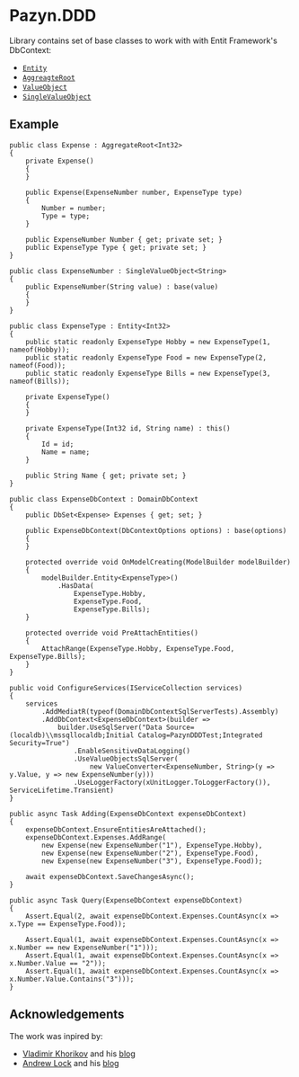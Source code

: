 # Pazyn.DDD

Library contains set of base classes to work with with Entit Framework's DbContext:
- [`Entity`](./blob/master/src/Pazyn.DDD/Entity.cs)
- [`AggreagteRoot`](./blob/master/src/Pazyn.DDD/AggregateRoot.cs)
- [`ValueObject`](./blob/master/src/Pazyn.DDD/ValueObject.cs)
- [`SingleValueObject`](./blob/master/src/Pazyn.DDD/SingleValue/SingleValueObject.cs)

## Example

```
public class Expense : AggregateRoot<Int32>
{
    private Expense()
    {
    }

    public Expense(ExpenseNumber number, ExpenseType type)
    {
        Number = number;
        Type = type;
    }

    public ExpenseNumber Number { get; private set; }
    public ExpenseType Type { get; private set; }
}

public class ExpenseNumber : SingleValueObject<String>
{
    public ExpenseNumber(String value) : base(value)
    {
    }
}

public class ExpenseType : Entity<Int32>
{
    public static readonly ExpenseType Hobby = new ExpenseType(1, nameof(Hobby));
    public static readonly ExpenseType Food = new ExpenseType(2, nameof(Food));
    public static readonly ExpenseType Bills = new ExpenseType(3, nameof(Bills));

    private ExpenseType()
    {
    }

    private ExpenseType(Int32 id, String name) : this()
    {
        Id = id;
        Name = name;
    }

    public String Name { get; private set; }
}

public class ExpenseDbContext : DomainDbContext
{
    public DbSet<Expense> Expenses { get; set; }

    public ExpenseDbContext(DbContextOptions options) : base(options)
    {
    }

    protected override void OnModelCreating(ModelBuilder modelBuilder)
    {
        modelBuilder.Entity<ExpenseType>()
            .HasData(
                ExpenseType.Hobby,
                ExpenseType.Food,
                ExpenseType.Bills);
    }

    protected override void PreAttachEntities()
    {
        AttachRange(ExpenseType.Hobby, ExpenseType.Food, ExpenseType.Bills);
    }
}

public void ConfigureServices(IServiceCollection services)
{
    services
        .AddMediatR(typeof(DomainDbContextSqlServerTests).Assembly)
        .AddDbContext<ExpenseDbContext>(builder =>
            builder.UseSqlServer("Data Source=(localdb)\\mssqllocaldb;Initial Catalog=PazynDDDTest;Integrated Security=True")
                .EnableSensitiveDataLogging()
                .UseValueObjectsSqlServer(
                    new ValueConverter<ExpenseNumber, String>(y => y.Value, y => new ExpenseNumber(y)))
                .UseLoggerFactory(xUnitLogger.ToLoggerFactory()), ServiceLifetime.Transient)
}

public async Task Adding(ExpenseDbContext expenseDbContext)
{
    expenseDbContext.EnsureEntitiesAreAttached();
    expenseDbContext.Expenses.AddRange(
        new Expense(new ExpenseNumber("1"), ExpenseType.Hobby),
        new Expense(new ExpenseNumber("2"), ExpenseType.Food),
        new Expense(new ExpenseNumber("3"), ExpenseType.Food));

    await expenseDbContext.SaveChangesAsync();
}

public async Task Query(ExpenseDbContext expenseDbContext)
{
    Assert.Equal(2, await expenseDbContext.Expenses.CountAsync(x => x.Type == ExpenseType.Food));

    Assert.Equal(1, await expenseDbContext.Expenses.CountAsync(x => x.Number == new ExpenseNumber("1")));
    Assert.Equal(1, await expenseDbContext.Expenses.CountAsync(x => x.Number.Value == "2"));
    Assert.Equal(1, await expenseDbContext.Expenses.CountAsync(x => x.Number.Value.Contains("3")));
}
```

## Acknowledgements

The work was inpired by:
- [Vladimir Khorikov](https://github.com/vkhorikov) and his [blog](https://enterprisecraftsmanship.com/)
- [Andrew Lock](https://github.com/andrewlock) and his [blog](https://andrewlock.net/)
